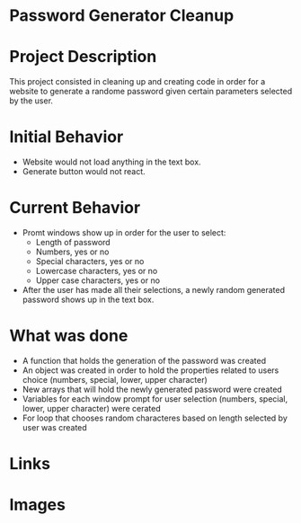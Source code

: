 # Password Generator Cleanup

# Project Description
This project consisted in cleaning up and creating code in order for a website to generate a randome password given certain parameters selected by the user.

# Initial Behavior
- Website would not load anything in the text box.
- Generate button would not react.

# Current Behavior 
- Promt windows show up in order for the user to select:
    - Length of password
    - Numbers, yes or no
    - Special characters, yes or no
    - Lowercase characters, yes or no
    - Upper case characters, yes or no
- After the user has made all their selections, a newly random generated password shows up in the text box.

# What was done
- A function that holds the generation of the password was created
- An object was created in order to hold the properties related to users choice (numbers, special, lower, upper character)
- New arrays that will hold the newly generated password were created
- Variables for each window prompt for user selection (numbers, special, lower, upper character) were cerated
- For loop that chooses random characteres based on length selected by user was created


# Links

# Images

